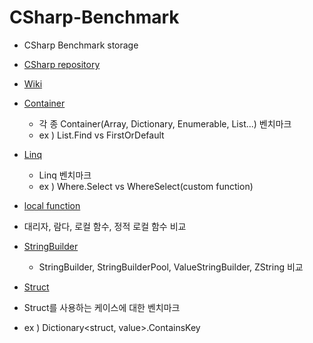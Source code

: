# CSharp-Benchmark

* CSharp Benchmark storage
* [CSharp repository](https://github.com/junhun0106/CSharp)
* [Wiki](https://github.com/junhun0106/CSharp/wiki)


* [Container](https://github.com/junhun0106/CSharp-Benchmark/tree/main/Container)
  * 각 종 Container(Array, Dictionary, Enumerable, List...) 벤치마크
  * ex ) List<T>.Find vs FirstOrDefault

* [Linq](https://github.com/junhun0106/CSharp-Benchmark/tree/main/Linq)
  * Linq 벤치마크
  * ex ) Where.Select vs WhereSelect(custom function)
  
 * [local function](https://github.com/junhun0106/CSharp-Benchmark/tree/main/LocalFunction)
  * 대리자, 람다, 로컬 함수, 정적 로컬 함수 비교
  
 * [StringBuilder](https://github.com/junhun0106/CSharp-Benchmark/tree/main/StringBuilder)
   * StringBuilder, StringBuilderPool, ValueStringBuilder, ZString 비교
  
 *  [Struct](https://github.com/junhun0106/CSharp-Benchmark/tree/main/Struct)
   * Struct를 사용하는 케이스에 대한 벤치마크
   * ex ) Dictionary<struct, value>.ContainsKey
 
